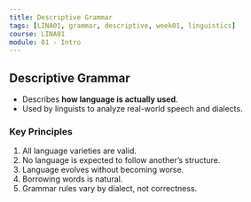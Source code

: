 ```yaml
---
title: Descriptive Grammar
tags: [LINA01, grammar, descriptive, week01, linguistics]
course: LINA01
module: 01 - Intro
---
```


## Descriptive Grammar

- Describes **how language is actually used**.
- Used by linguists to analyze real-world speech and dialects.

### Key Principles

1. All language varieties are valid.
2. No language is expected to follow another’s structure.
3. Language evolves without becoming worse.
4. Borrowing words is natural.
5. Grammar rules vary by dialect, not correctness.
